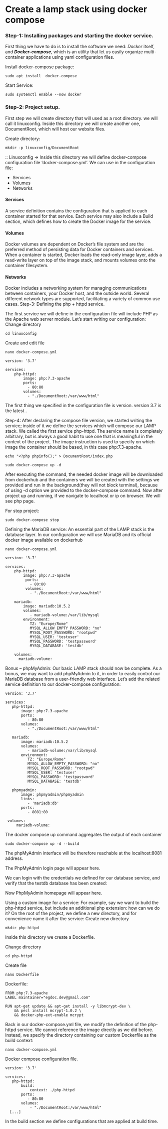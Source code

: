 # Create a lamp stack using docker compose 

### Step-1: Installing packages and starting the docker service.
        
First thing we have to do is to install the software we need: 
*Docker* itself, and ***Docker-compose***, which is an utility that let us easily organize multi-container applications using yaml configuration files. 

Install docker-compose package:
   
    sudo apt install  docker-compose
Start Service:
    
    sudo systemctl enable --now docker
    
### Step-2: Project setup.

 First step we will create directory that will used as a root directory.  we will call it linuxconfig. Inside this directory we will create another one, DocumentRoot, which will host our website files. 

Create directory:

    mkdir -p linuxconfig/DocumentRoot
      
:: Linuxconfig  → Inside this directory we will define docker-compose configuration file ‘docker-compose.yml’. We can use in the configuration file:
* Services
* Volumes
*  Networks

#### Services
  A service definition contains the configuration that is applied to each container started for that service. Each service may also include a Build section, which defines how to create the Docker image for the service.

#### Volumes 
  Docker volumes are dependent on Docker’s file system and are the preferred method of persisting data for Docker containers and services. When a container is started, Docker loads the read-only image layer, adds a read-write layer on top of the image stack, and mounts volumes onto the container filesystem.

#### Networks
  Docker includes a networking system for managing communications between containers, your Docker host, and the outside world. Several different network types are supported, facilitating a variety of common use cases.
Step-3: Defining the php + httpd service.
    
 The first service we will define in the configuration file will include PHP as the Apache web server module. 
 Let’s start writing our configuration:
Change directory
        
    cd linuxconfig 
Create and edit file
   
    nano docker-compose.yml

    version: '3.7'

    services:
        php-httpd:
            image: php:7.3-apache
            ports:
              - 80:80
            volumes:
              - "./DocumentRoot:/var/www/html"


The first thing we specified in the configuration file is version. version 3.7 is the latest .


Step-4: 
          After declaring the compose file version, we started writing the service; inside of it we define the services which will compose our LAMP stack. We called the first service php-httpd. The service name is completely arbitrary, but is always a good habit to use one that is meaningful in the context of the project.
The image instruction is used to specify on which image the container should be based, in this case php:7.3-apache.

    echo "<?php phpinfo();" > DocumentRoot/index.php
    
    sudo docker-compose up -d

 After executing the command, the needed docker image will be downloaded from dockerhub and the containers we will be created with the settings we provided and run in the background(they will not block terminal), because of using -d option we provided to the docker-compose command. 
Now after project up and running, if we navigate to localhost or ip on browser. 
We will see php page.


For stop project:

    sudo docker-compose stop
Defining the MariaDB service:
                  An essential part of the LAMP stack is the database layer. In our configuration we will use MariaDB and its official docker image available on dockerhub

    nano docker-compose.yml

    version: '3.7'

    services:
        php-httpd:
            image: php:7.3-apache
             ports:
               - 80:80
             volumes:
               - "./DocumentRoot:/var/www/html"

        mariadb:
            image: mariadb:10.5.2
            volumes:
               - mariadb-volume:/var/lib/mysql
            environment:
               TZ: "Europe/Rome"
               MYSQL_ALLOW_EMPTY_PASSWORD: "no"
               MYSQL_ROOT_PASSWORD: "rootpwd"
               MYSQL_USER: 'testuser'
               MYSQL_PASSWORD: 'testpassword'
               MYSQL_DATABASE: 'testdb'

        volumes:
          mariadb-volume:


Bonus – phpMyAdmin:
    Our basic LAMP stack should now be complete. As a bonus, we may want to add phpMyAdmin to it, in order to easily control our MariaDB database from a user-friendly web interface.
Let’s add the related service definition to our docker-compose configuration:

    version: '3.7'

    services:
       php-httpd:
           image: php:7.3-apache
           ports:
              - 80:80
           volumes:
              - "./DocumentRoot:/var/www/html"

       mariadb:
           image: mariadb:10.5.2
           volumes:
              - mariadb-volume:/var/lib/mysql
           environment:
              TZ: "Europe/Rome"
              MYSQL_ALLOW_EMPTY_PASSWORD: "no"
              MYSQL_ROOT_PASSWORD: "rootpwd"
              MYSQL_USER: 'testuser'
              MYSQL_PASSWORD: 'testpassword'
              MYSQL_DATABASE: 'testdb'

       phpmyadmin:
           image: phpmyadmin/phpmyadmin
           links:
              - 'mariadb:db'
           ports:
              - 8081:80
 
     volumes:
         mariadb-volume:

The docker compose up command aggregates the output of each container

    sudo docker-compose up -d --build

The phpMyAdmin interface will be therefore reachable at the localhost:8081 address. 

The PhpMyAdmin login page will appear here.

We can login with the credentials we defined for our database service, and verify that the testdb database has been created: 

Now PhpMyAdmin homepage will appear here.

Using a custom image for a service:
   For example, say we want to build the php-httpd service, but include an additional php extension: how can we do it? 
On the root of the project, we define a new directory, and for convenience name it after the service:
 Create new directory

    mkdir php-httpd
Inside this directory we create a Dockerfile.

Change directory

    cd php-httpd
Create file

    nano Dockerfile
Dockerfile:

    FROM php:7.3-apache
    LABEL maintainer="egdoc.dev@gmail.com"

    RUN apt-get update && apt-get install -y libmcrypt-dev \
        && pecl install mcrypt-1.0.2 \
        && docker-php-ext-enable mcrypt


Back in our docker-compose.yml file, we modify the definition of the php-httpd service. We cannot reference the image directly as we did before. Instead, we specify the directory containing our custom Dockerfile as the build context:

    nano docker-compose.yml

Docker compose configuration file.

    version: '3.7'

    services:
       php-httpd:
           build:
               context: ./php-httpd
           ports:
              - 80:80
           volumes:
               - "./DocumentRoot:/var/www/html"
      [...]



In the build section we define configurations that are applied at build time.

